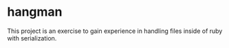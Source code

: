 # hangman

This project is an exercise to gain experience in handling files inside of ruby with serialization.
